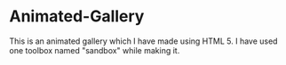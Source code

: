 # Animated-Gallery
This is an animated gallery which I have made using HTML 5. I have used one toolbox named "sandbox" while making it.
